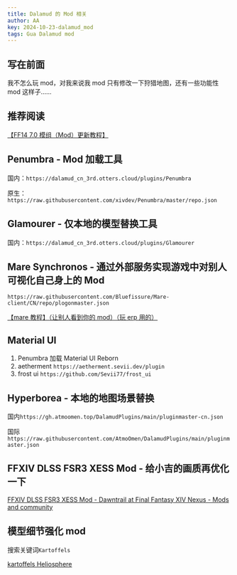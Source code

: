 ```yaml
---
title: Dalamud 的 Mod 相关
author: AA
key: 2024-10-23-dalamud_mod
tags: Gua Dalamud mod
---
```


<!--more-->

## 写在前面

我不怎么玩 mod，对我来说我 mod 只有修改一下狩猎地图，还有一些功能性 mod 这样子……

## 推荐阅读

[【FF14 7.0 模组（Mod）更新教程】](https://docs.qq.com/doc/DSmpySUtlclVDa0NL)

## Penumbra - Mod 加载工具

国内：`https://dalamud_cn_3rd.otters.cloud/plugins/Penumbra`

原生：`https://raw.githubusercontent.com/xivdev/Penumbra/master/repo.json`

## Glamourer - 仅本地的模型替换工具

国内：`https://dalamud_cn_3rd.otters.cloud/plugins/Glamourer`

## Mare Synchronos - 通过外部服务实现游戏中对别人可视化自己身上的 Mod

`https://raw.githubusercontent.com/Bluefissure/Mare-client/CN/repo/plogonmaster.json`

[【mare 教程】（让别人看到你的 mod）（玩 erp 用的）](https://www.bilibili.com/read/cv34267163/)

## Material UI

1. Penumbra 加载 Material UI Reborn
2. aetherment
   `https://aetherment.sevii.dev/plugin`
3. frost ui
   `https://github.com/Sevii77/frost_ui`

## Hyperborea - 本地的地图场景替换

国内`https://gh.atmoomen.top/DalamudPlugins/main/pluginmaster-cn.json`

国际`https://raw.githubusercontent.com/AtmoOmen/DalamudPlugins/main/pluginmaster.json`

## FFXIV DLSS FSR3 XESS Mod - 给小吉的画质再优化一下

[FFXIV DLSS FSR3 XESS Mod - Dawntrail at Final Fantasy XIV Nexus - Mods and community](https://www.nexusmods.com/finalfantasy14/mods/2196)

## 模型细节强化 mod

搜索关键词`Kartoffels`

[kartoffels Heliosphere](https://heliosphere.app/user/46fzf43g8s34q1x9z9xd8q7xkr)
